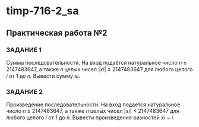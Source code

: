# timp-716-2_sa
## Практическая работа №2
### ЗАДАНИЕ 1
Сумма последовательности. На вход подаётся натуральное число 𝑛 ≤ 2147483647, а также 𝑛 целых чисел |𝑥𝑖| ≤ 2147483647 для любого целого 𝑖 от 1 до 𝑛.
Вывести сумму 𝑥𝑖.

### ЗАДАНИЕ 2
Произведение последовательности. На вход подается натуральное число 𝑛 ≤ 2147483647, а также 𝑛 целых чисел |𝑥𝑖| ≤ 2147483647 для любого целого 𝑖 от 1 до 𝑛.
Вывести произведение разностей 𝑥𝑖 − 𝑖.
